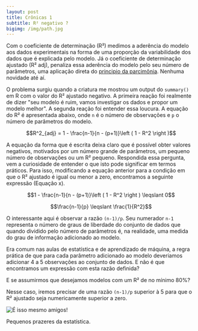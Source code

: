 ```yaml
---
layout: post
title: Crônicas 1
subtitle: R² negativo ?
bigimg: /img/path.jpg
---
```


Com o coeficiente de determinação (R²) medimos a aderência do modelo aos dados experimentais na forma de uma proporção da variabilidade dos dados que é explicada pelo modelo. Já o coeficiente de determinação ajustado (R² adj), penaliza essa aderência do modelo pelo seu número de parâmetros, uma aplicação direta do [principio da parcimônia](https://en.wikipedia.org/wiki/Occam%27s_razor). Nenhuma novidade até aí. 

O problema surgiu quando a criatura me mostrou um output do `summary()` em R com o valor do R² ajustado negativo. A primeira reação foi realmente de dizer "seu modelo é ruim, vamos investigar os dados e propor um modelo melhor". A segunda reação foi entender essa loucura. A equação do R² é apresentada abaixo, onde `n` é o número de observações e `p` o número de parâmetros do modelo.

$$R^2_{adj} = 1 - \frac{n-1}{n - (p+1)}\left ( 1 - R^2 \right )$$

A equação da forma que é escrita deixa claro que é possível obter valores negativos, motivados por um número grande de parâmetros, um pequeno número de observações ou um R² pequeno. Respondida essa pergunta, vem a curiosidade de entender o que isto pode significar em termos práticos. Para isso, modificando a equação anterior para a condição em que o R² ajustado é igual ou menor a zero, encontramos a seguinte expressão (Equação x).

$$1 - \frac{n-1}{n - (p+1)}\left ( 1 - R^2 \right ) \leqslant 0$$

$$\frac{n-1}{p}  \leqslant  \frac{1}{R^2}$$

O interessante aqui é observar a razão `(n-1)/p`. Seu numerador `n-1` representa o número de graus de liberdade do conjunto de dados que quando dividido pelo número de parâmetros é, na realidade, uma medida do grau de informação adicionado ao modelo.

Era comum nas aulas de estatística e de aprendizado de máquina, a regra prática de que para cada parâmetro adicionado ao modelo deveriamos adicionar 4 a 5 observações ao conjunto de dados. E não é que encontramos um expressão com esta razão definida? 

E se assumirmos que desejamos modelos com um R² de no mínimo 80%? 

Nesse caso, iremos precisar de uma razão `(n-1)/p` superior à 5 para que o R² ajustado seja numericamente superior a zero.

<p><img src="https://noliquidificador.files.wordpress.com/2012/07/brain-explode.jpg" alt="É isso mesmo amigos!" align="center"></p>

Pequenos prazeres da estatística.


<script type="text/javascript" async
  src="https://cdn.mathjax.org/mathjax/latest/MathJax.js?config=TeX-MML-AM_CHTML">
</script>